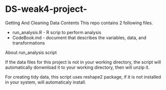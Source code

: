 # DS-weak4-project-
Getting And Cleaning Data
Contents
This repo contains 2 following files.

 - run_analysis.R - R scrip to perform analysis
 - CodeBook.md - document that describes the variables, data, and transformations


About run_analysis script

If the data files for this project is not in your working directory, the script will automatically donwnload it to your working directory, then will unzip it.

For creating tidy data, this script uses reshape2 package, if it is not installed in your system, will automaticaly install.
